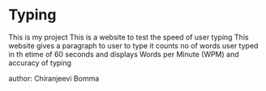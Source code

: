 # Typing
This is my project 
This is a website to test the speed of user typing
This website gives a paragraph to user to type it counts no of words user typed in th etime of 60 seconds and displays Words per Minute (WPM) and accuracy of typing


author: Chiranjeevi Bomma
